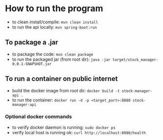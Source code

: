 # How to run the program

- to clean install/compile: `mvn clean install`
- to run the api locally: `mvn spring-boot:run`

## To package a .jar

- to package the code: `mvn clean package`
- to run the packaged jar (from root dir): `java -jar target/stock_manager-0.0.1-SNAPSHOT.jar` 

## To run a container on public internet
- build the docker image from root dir: `docker build -t stock-manager-api .` 
- to run the container: `docker run -d -p <target_port>:8080 stock-manager-api` 

### Optional docker commands 
- to verify docker daemon is running: `sudo docker ps`  
- verify local host is running ok: `curl http://localhost:8080/health`